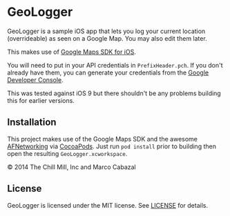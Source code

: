 
GeoLogger
=========

GeoLogger is a sample iOS app that lets you log your current location (overrideable) as seen on a Google Map. You may also edit them later.

This makes use of [Google Maps SDK for iOS](https://developers.google.com/maps/).

You will need to put in your API credentials in `PrefixHeader.pch`. If you don't already have them, you can generate your credentials from the [Google Developer Console](https://console.developers.google.com). 

This was tested against iOS 9 but there shouldn't be any problems building this for earlier versions.

Installation
------------
This project makes use of the Google Maps SDK and the awesome [AFNetworking](http://github.com/afnetworking/afnetworking) via [CocoaPods](http://cocoapods.org). Just run `pod install` prior to building then open the resulting `GeoLogger.xcworkspace`.

&copy; 2014 The Chill Mill, Inc and Marco Cabazal


License
-------
GeoLogger is licensed under the MIT license. See [LICENSE](LICENSE.md) for details.
